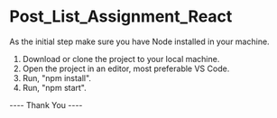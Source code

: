 # Post_List_Assignment_React

As the initial step make sure you have Node installed in your machine.

1. Download or clone the project to your local machine.
2. Open the project in an editor, most preferable VS Code.
3. Run, "npm install".
4. Run, "npm start".

---- Thank You ----
